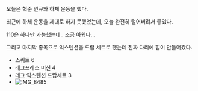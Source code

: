 오늘은 혁준 연규와 하체 운동을 했다.

최근에 하체 운동을 제대로 하지 못했었는데, 오늘 완전히 털어버려서 좋았다.

110은 하나만 가능했는데.. 조금 아쉽다...

그리고 마지막 종목으로 익스텐션을 드랍 세트로 했는데 진짜 다리에 힘이 안들어갔다.

- 스쿼트 6
- 레그프레스 머신 4
- 레그 익스텐션 드랍세트 3
- ![IMG_8485](https://github.com/farmJun/workout-farmJun/assets/101688752/48a66c6a-60f8-4dab-9602-260533e8c4f2)
